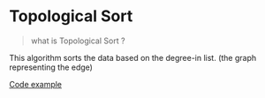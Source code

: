 # Topological Sort

> what is Topological Sort ?
> 
This algorithm sorts the data based on the degree-in list. (the graph representing the edge)

[Code example]()